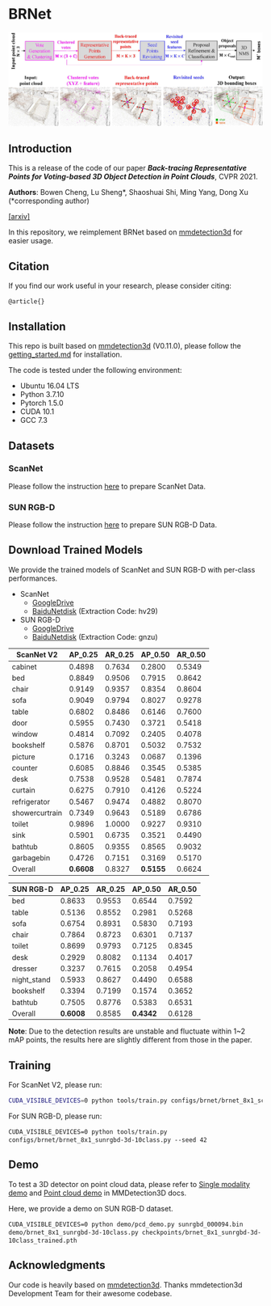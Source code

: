 # BRNet

![fig_overview-c2](resources/fig_overview-c2.jpg)

## Introduction

This is a release of the code of our paper ***Back-tracing Representative Points for Voting-based 3D Object Detection in Point Clouds***, CVPR 2021.

**Authors**: Bowen Cheng, Lu Sheng\*, Shaoshuai Shi, Ming Yang, Dong Xu (\*corresponding author)

[[arxiv]]()

In this repository, we reimplement BRNet based on [mmdetection3d](https://github.com/open-mmlab/mmdetection3d) for easier usage.

## Citation

If you find our work useful in your research, please consider citing:

```
@article{}
```

## Installation

This repo is built based on [mmdetection3d](https://github.com/open-mmlab/mmdetection3d) (V0.11.0), please follow the [getting_started.md](https://github.com/open-mmlab/mmdetection3d/blob/master/docs/getting_started.md) for installation.

The code is tested under the following environment:

- Ubuntu 16.04 LTS
- Python 3.7.10
- Pytorch 1.5.0
- CUDA 10.1
- GCC 7.3

## Datasets

### ScanNet

Please follow the instruction [here](https://github.com/open-mmlab/mmdetection3d/tree/master/data/scannet) to prepare ScanNet Data.

### SUN RGB-D

Please follow the instruction [here](https://github.com/open-mmlab/mmdetection3d/tree/master/data/sunrgbd) to prepare SUN RGB-D Data.

## Download Trained Models

We provide the trained models of ScanNet and SUN RGB-D with per-class performances.

- ScanNet
  - [GoogleDrive](https://drive.google.com/drive/folders/1a_J2tkJOuRyHYefgCnFiWAfRZfXcOJZy?usp=sharing)
  - [BaiduNetdisk](https://pan.baidu.com/s/1U0M8b7POs7iOR4ufSXXw4g) (Extraction Code: hv29)
- SUN RGB-D
  - [GoogleDrive](https://drive.google.com/drive/folders/1vhGggucf7pJihfKahfJlL4lFZp2DEHdT?usp=sharing)
  - [BaiduNetdisk](https://pan.baidu.com/s/1I0rR6WcPTBuD9Bdw1K2eCQ) (Extraction Code: gnzu)

| ScanNet V2     | AP_0.25    | AR_0.25 | AP_0.50    | AR_0.50 |
| -------------- | ---------- | ------- | ---------- | ------- |
| cabinet        | 0.4898     | 0.7634  | 0.2800     | 0.5349  |
| bed            | 0.8849     | 0.9506  | 0.7915     | 0.8642  |
| chair          | 0.9149     | 0.9357  | 0.8354     | 0.8604  |
| sofa           | 0.9049     | 0.9794  | 0.8027     | 0.9278  |
| table          | 0.6802     | 0.8486  | 0.6146     | 0.7600  |
| door           | 0.5955     | 0.7430  | 0.3721     | 0.5418  |
| window         | 0.4814     | 0.7092  | 0.2405     | 0.4078  |
| bookshelf      | 0.5876     | 0.8701  | 0.5032     | 0.7532  |
| picture        | 0.1716     | 0.3243  | 0.0687     | 0.1396  |
| counter        | 0.6085     | 0.8846  | 0.3545     | 0.5385  |
| desk           | 0.7538     | 0.9528  | 0.5481     | 0.7874  |
| curtain        | 0.6275     | 0.7910  | 0.4126     | 0.5224  |
| refrigerator   | 0.5467     | 0.9474  | 0.4882     | 0.8070  |
| showercurtrain | 0.7349     | 0.9643  | 0.5189     | 0.6786  |
| toilet         | 0.9896     | 1.0000  | 0.9227     | 0.9310  |
| sink           | 0.5901     | 0.6735  | 0.3521     | 0.4490  |
| bathtub        | 0.8605     | 0.9355  | 0.8565     | 0.9032  |
| garbagebin     | 0.4726     | 0.7151  | 0.3169     | 0.5170  |
| Overall        | **0.6608** | 0.8327  | **0.5155** | 0.6624  |

| SUN RGB-D   | AP_0.25    | AR_0.25 | AP_0.50    | AR_0.50 |
| ----------- | ---------- | ------- | ---------- | ------- |
| bed         | 0.8633     | 0.9553  | 0.6544     | 0.7592  |
| table       | 0.5136     | 0.8552  | 0.2981     | 0.5268  |
| sofa        | 0.6754     | 0.8931  | 0.5830     | 0.7193  |
| chair       | 0.7864     | 0.8723  | 0.6301     | 0.7137  |
| toilet      | 0.8699     | 0.9793  | 0.7125     | 0.8345  |
| desk        | 0.2929     | 0.8082  | 0.1134     | 0.4017  |
| dresser     | 0.3237     | 0.7615  | 0.2058     | 0.4954  |
| night_stand | 0.5933     | 0.8627  | 0.4490     | 0.6588  |
| bookshelf   | 0.3394     | 0.7199  | 0.1574     | 0.3652  |
| bathtub     | 0.7505     | 0.8776  | 0.5383     | 0.6531  |
| Overall     | **0.6008** | 0.8585  | **0.4342** | 0.6128  |

**Note**: Due to the detection results are unstable and fluctuate within 1~2 mAP points, the results here are slightly different from those in the paper.

## Training

For ScanNet V2, please run:

```sh
CUDA_VISIBLE_DEVICES=0 python tools/train.py configs/brnet/brnet_8x1_scannet-3d-18class.py --seed 42
```

For SUN RGB-D, please run:

```shell
CUDA_VISIBLE_DEVICES=0 python tools/train.py configs/brnet/brnet_8x1_sunrgbd-3d-10class.py --seed 42
```

## Demo

To test a 3D detector on point cloud data, please refer to [Single modality demo](https://mmdetection3d.readthedocs.io/en/latest/0_demo.html) and [Point cloud demo](https://mmdetection3d.readthedocs.io/en/latest/getting_started.html#demo) in MMDetection3D docs.

Here, we provide a demo on SUN RGB-D dataset.

```shell
CUDA_VISIBLE_DEVICES=0 python demo/pcd_demo.py sunrgbd_000094.bin demo/brnet_8x1_sunrgbd-3d-10class.py checkpoints/brnet_8x1_sunrgbd-3d-10class_trained.pth
```

## Acknowledgments

Our code is heavily based on [mmdetection3d](https://github.com/open-mmlab/mmdetection3d). Thanks mmdetection3d Development Team for their awesome codebase.